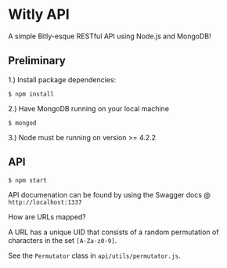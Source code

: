 # Witly API

A simple Bitly-esque RESTful API using Node.js and MongoDB!

## Preliminary

1.) Install package dependencies:

```shell
$ npm install
```

2.) Have MongoDB running on your local machine

```shell
$ mongod
```

3.) Node must be running on version >= 4.2.2<br>

## API

```shell
$ npm start
```

API documenation can be found by using the Swagger docs @ `http://localhost:1337`

How are URLs mapped?

A URL has a unique UID that consists of a random permutation of characters in the set `[A-Za-z0-9]`.

See the `Permutator` class in `api/utils/permutator.js`.